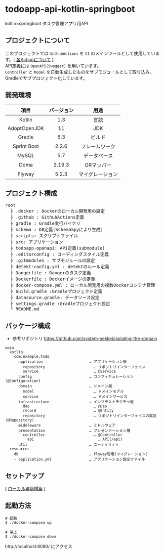 # todoapp-api-kotlin-springboot
kotlin×springboot タスク管理アプリ用API

## プロジェクトについて
このプロジェクトでは `GithubActions` を `CI` のメインツールとして使用しています。[ [各Actionについて](https://github.com/taroshun32/todoapp-api-kotlin-springboot/wiki/GithubActionsについて) ]  
API定義には `OpenAPI(Swagger)` を用いています。  
`Controller` と `Model` を自動生成したものをサブモジュールとして取り込み、Gradleでサブプロジェクト化しています。

## 開発環境
| 項目 | バージョン | 用途 |
|:-----------:|:-----------:|:-----------:|
| Kotlin | 1.3 | 言語 |
| AdoptOpenJDK | 11 | JDK |
| Gradle | 6.3 | ビルド |
| Sprint Boot | 2.2.6 | フレームワーク |
| MySQL | 5.7 | データベース |
| Doma | 2.19.3 | ORマッパー |
| Flyway | 5.2.3 | マイグレーション |

## プロジェクト構成
<pre>
root
  ├ .docker : Dockerのローカル開発用の設定
  ├ .github : GithubActions定義
  ├ gradle : Gradle実行バイナリ
  ├ schema : DB定義(SchemaSpyにより生成)
  ├ scripts: スクリプトファイル
  ├ src: アプリケーション
  ├ todoapp-openapi: API定義(submodule)
  ├ .editorconfig : コーディングスタイル定義
  ├ .gitmodules : サブモジュールの設定
  ├ detekt-config.yml : detektのルール定義
  ├ Dangerfile : Dangerのタスク定義
  ├ Dockerfile : Dockerイメージの定義
  ├ docker-compose.yml : ローカル開発用の複数Dockerコンテナ管理
  ├ build.gradle :Gradleプロジェクト定義
  ├ datasource.gradle: データソース設定
  ├ settings.gradle :Gradleプロジェクト設定
  └ README.md
</pre>

## パッケージ構成
- 参考リポジトリ https://github.com/system-sekkei/isolating-the-domain
```
main
  kotlin
    com.example.todo
      application                     … アプリケーション層
        repository                      … リポジトリインターフェイス
        service                         … @Service
      config                          … コンフィギュレーション(@Configuration)
      domain                          … ドメイン層
        model                           … ドメインモデル
        service                         … ドメインサービス
      infrastructure                  … インフラストラクチャ層
        dao                             … @Dao
        record                          … @Entity
        repository                      … リポジトリインターフェイスの実装(@Repository)
      middleware                      … ミドルウェア
      presentation                    … プレゼンテーション層
        controller                      … @Controller
          api                             … API(/api)
      util                            … ユーティリティ
  resources
    db                                … flyway管理(マイグレーション)
    - application.yml                 … アプリケーション設定ファイル
```

## セットアップ

[ [ローカル環境構築](https://github.com/taroshun32/todoapp-api-kotlin-springboot/wiki/ローカル環境構築) ]

## 起動方法

```shell
# 起動
$ ./docker-compose up

# 停止
$ ./docker-compose down
```

http://localhost:8080/ にアクセス
